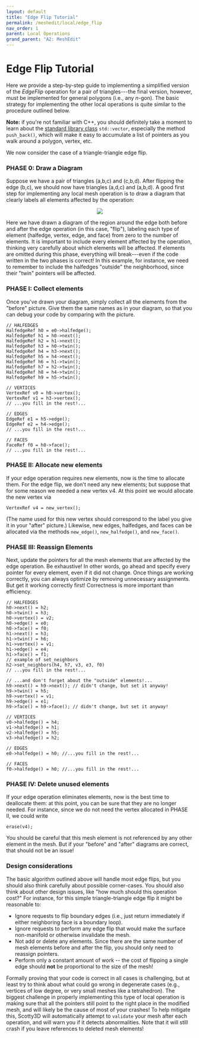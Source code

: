 ```yaml
---
layout: default
title: "Edge Flip Tutorial"
permalink: /meshedit/local/edge_flip
nav_order: 1
parent: Local Operations
grand_parent: "A2: MeshEdit"
---
```


# Edge Flip Tutorial

Here we provide a step-by-step guide to implementing a simplified version of the _EdgeFlip_ operation for a pair of triangles---the final version, however, must be implemented for general polygons (i.e., any _n_-gon). The basic strategy for implementing the other local operations is quite similar to the procedure outlined below.

**Note:** if you're not familiar with C++, you should definitely take a moment to learn about the [standard library class](http://en.cppreference.com/w/cpp/container/vector) `std::vector`, especially the method `push_back()`, which will make it easy to accumulate a list of pointers as you walk around a polygon, vertex, etc.

We now consider the case of a triangle-triangle edge flip.

### PHASE 0: Draw a Diagram

Suppose we have a pair of triangles (a,b,c) and (c,b,d). After flipping the edge (b,c), we should now have triangles (a,d,c) and (a,b,d). A good first step for implementing any local mesh operation is to draw a diagram that clearly labels all elements affected by the operation:

<center><img src="edge_flip_diagram.png"></center>

Here we have drawn a diagram of the region around the edge both before and after the edge operation (in this case, "flip"), labeling each type of element (halfedge, vertex, edge, and face) from zero to the number of elements. It is important to include every element affected by the operation, thinking very carefully about which elements will be affected. If elements are omitted during this phase, everything will break---even if the code written in the two phases is correct! In this example, for instance, we need to remember to include the halfedges "outside" the neighborhood, since their "twin" pointers will be affected.

### PHASE I: Collect elements

Once you've drawn your diagram, simply collect all the elements from the "before" picture. Give them the same names as in your diagram, so that you can debug your code by comparing with the picture.

    // HALFEDGES
    HalfedgeRef h0 = e0->halfedge();
    HalfedgeRef h1 = h0->next();
    HalfedgeRef h2 = h1->next();
    HalfedgeRef h3 = h0->twin();
    HalfedgeRef h4 = h3->next();
    HalfedgeRef h5 = h4->next();
    HalfedgeRef h6 = h1->twin();
    HalfedgeRef h7 = h2->twin();
    HalfedgeRef h8 = h4->twin();
    HalfedgeRef h9 = h5->twin();

    // VERTICES
    VertexRef v0 = h0->vertex();
    VertexRef v1 = h3->vertex();
    // ...you fill in the rest!...

    // EDGES
    EdgeRef e1 = h5->edge();
    EdgeRef e2 = h4->edge();
    // ...you fill in the rest!...

    // FACES
    FaceRef f0 = h0->face();
    // ...you fill in the rest!...

### PHASE II: Allocate new elements

If your edge operation requires new elements, now is the time to allocate them. For the edge flip, we don't need any new elements; but suppose that for some reason we needed a new vertex v4\. At this point we would allocate the new vertex via

    VertexRef v4 = new_vertex();

(The name used for this new vertex should correspond to the label you give it in your "after" picture.) Likewise, new edges, halfedges, and faces can be allocated via the methods `new_edge()`, `new_halfedge()`, and `new_face()`.

### PHASE III: Reassign Elements

Next, update the pointers for all the mesh elements that are affected by the edge operation. Be exhaustive! In other words, go ahead and specify every pointer for every element, even if it did not change. Once things are working correctly, you can always optimize by removing unnecessary assignments. But get it working correctly first! Correctness is more important than efficiency.

    // HALFEDGES
    h0->next() = h2;
    h0->twin() = h3;
    h0->vertex() = v2;
    h0->edge() = e0;
    h0->face() = f0;
    h1->next() = h3;
    h1->twin() = h6;
    h1->vertex() = v1;
    h1->edge() = e4;
    h1->face() = f1;
    // example of set_neighbors
    h2->set_neighbors(h4, h7, v3, e3, f0)
    // ...you fill in the rest!...

    // ...and don't forget about the "outside" elements!...
    h9->next() = h9->next(); // didn't change, but set it anyway!
    h9->twin() = h5;
    h9->vertex() = v1;
    h9->edge() = e1;
    h9->face() = h9->face(); // didn't change, but set it anyway!

    // VERTICES
    v0->halfedge() = h4;
    v1->halfedge() = h1;
    v2->halfedge() = h5;
    v3->halfedge() = h2;

    // EDGES
    e0->halfedge() = h0; //...you fill in the rest!...

    // FACES
    f0->halfedge() = h0; //...you fill in the rest!...

### PHASE IV: Delete unused elements

If your edge operation eliminates elements, now is the best time to deallocate them: at this point, you can be sure that they are no longer needed. For instance, since we do not need the vertex allocated in PHASE II, we could write

    erase(v4);

You should be careful that this mesh element is not referenced by any other element in the mesh. But if your "before" and "after" diagrams are correct, that should not be an issue!

### Design considerations

The basic algorithm outlined above will handle most edge flips, but you should also think carefully about possible corner-cases. You should also think about other design issues, like "how much should this operation cost?" For instance, for this simple triangle-triangle edge flip it might be reasonable to:

*   Ignore requests to flip boundary edges (i.e., just return immediately if either neighboring face is a boundary loop).
*   Ignore requests to perform any edge flip that would make the surface non-manifold or otherwise invalidate the mesh.
*   Not add or delete any elements. Since there are the same number of mesh elements before and after the flip, you should only need to reassign pointers.
*   Perform only a constant amount of work -- the cost of flipping a single edge should **not** be proportional to the size of the mesh!

Formally proving that your code is correct in all cases is challenging, but at least try to think about what could go wrong in degenerate cases (e.g., vertices of low degree, or very small meshes like a tetrahedron). The biggest challenge in properly implementing this type of local operation is making sure that all the pointers still point to the right place in the modified mesh, and will likely be the cause of most of your crashes! To help mitigate this, Scotty3D will automatically attempt to ``validate`` your mesh after each operation, and will warn you if it detects abnormalities. Note that it will still crash if you leave references to deleted mesh elements!

